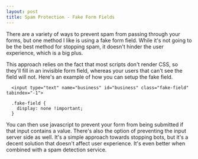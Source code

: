 ```yaml
---
layout: post
title: Spam Protection - Fake Form Fields
---
```

There are a variety of ways to prevent spam from passing through your forms,
but one method I like is using a fake form field. While it's not going to be
the best method for stopping spam, it doesn't hinder the user experience, which
is a big plus.

This approach relies on the fact that most scripts don't render CSS, so they'll
fill in an invisible form field, whereas your users that can't see the field
will not. Here's an example of how you can setup the fake field.

~~~
  <input type="text" name="business" id="business" class="fake-field" tabindex="-1">
~~~

~~~
  .fake-field {
    display: none !important;
  }
~~~

You can then use javascript to prevent your form from being submitted if that
input contains a value. There's also the option of preventing the input server
side as well. It's a simple approach towards stopping bots, but it's a decent
solution that doesn't affect user experience. It's even better when combined
with a spam detection service.
